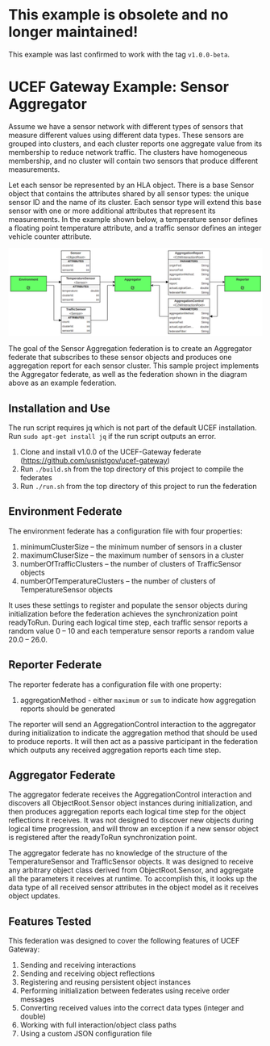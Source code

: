 # This example is obsolete and no longer maintained!

This example was last confirmed to work with the tag `v1.0.0-beta`.

# UCEF Gateway Example: Sensor Aggregator

Assume we have a sensor network with different types of sensors that measure different values using different data types. These sensors are grouped into clusters, and each cluster reports one aggregate value from its membership to reduce network traffic. The clusters have homogeneous membership, and no cluster will contain two sensors that produce different measurements.

Let each sensor be represented by an HLA object. There is a base Sensor object that contains the attributes shared by all sensor types: the unique sensor ID and the name of its cluster. Each sensor type will extend this base sensor with one or more additional attributes that represent its measurements. In the example shown below, a temperature sensor defines a floating point temperature attribute, and a traffic sensor defines an integer vehicle counter attribute. 
 
![Federation Diagram](federation-diagram.png)

The goal of the Sensor Aggregation federation is to create an Aggregator federate that subscribes to these sensor objects and produces one aggregation report for each sensor cluster. This sample project implements the Aggregator federate, as well as the federation shown in the diagram above as an example federation.

## Installation and Use

The run script requires jq which is not part of the default UCEF installation. Run `sudo apt-get install jq` if the run script outputs an error. 

1. Clone and install v1.0.0 of the UCEF-Gateway federate (https://github.com/usnistgov/ucef-gateway)
2. Run `./build.sh` from the top directory of this project to compile the federates
3. Run `./run.sh` from the top directory of this project to run the federation

## Environment Federate

The environment federate has a configuration file with four properties:

1.	minimumClusterSize – the minimum number of sensors in a cluster
2.	maximumCluserSize – the maximum number of sensors in a cluster
3.	numberOfTrafficClusters – the number of clusters of TrafficSensor objects
4.	numberOfTemperatureClusters – the number of clusters of TemperatureSensor objects

It uses these settings to register and populate the sensor objects during initialization before the federation achieves the synchronization point readyToRun. During each logical time step, each traffic sensor reports a random value 0 – 10 and each temperature sensor reports a random value 20.0 – 26.0.

## Reporter Federate

The reporter federate has a configuration file with one property:

1. aggregationMethod - either `maximum` or `sum` to indicate how aggregation reports should be generated

The reporter will send an AggregationControl interaction to the aggregator during initialization to indicate the aggregation method that should be used to produce reports. It will then act as a passive participant in the federation which outputs any received aggregation reports each time step.

## Aggregator Federate

The aggregator federate receives the AggregationControl interaction and discovers all ObjectRoot.Sensor object instances during initialization, and then produces aggregation reports each logical time step for the object reflections it receives. It was not designed to discover new objects during logical time progression, and will throw an exception if a new sensor object is registered after the readyToRun synchronization point.

The aggregator federate has no knowledge of the structure of the TemperatureSensor and TrafficSensor objects. It was designed to receive any arbitrary object class derived from ObjectRoot.Sensor, and aggregate all the parameters it receives at runtime. To accomplish this, it looks up the data type of all received sensor attributes in the object model as it receives object updates. 

## Features Tested

This federation was designed to cover the following features of UCEF Gateway:

1.	Sending and receiving interactions
2.	Sending and receiving object reflections
3.	Registering and reusing persistent object instances
4.  Performing initialization between federates using receive order messages
5.	Converting received values into the correct data types (integer and double)
6.	Working with full interaction/object class paths
7.	Using a custom JSON configuration file
